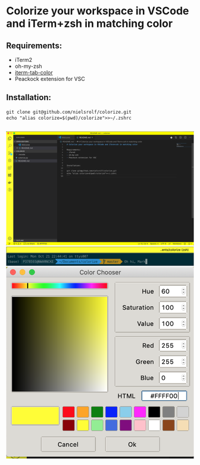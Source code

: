 # Colorize your workspace in VSCode and iTerm+zsh in matching color

## Requirements:
- iTerm2
- oh-my-zsh
- [iterm-tab-color](https://github.com/bernardop/iterm-tab-color-oh-my-zsh)
- Peackock extension for VSC


## Installation:
```
git clone git@github.com/nielsrolf/colorize.git
echo "alias colorize=$(pwd)/colorize">>~/.zshrc
```

##
![VSC](https://raw.githubusercontent.com/nielsrolf/colorize/master/demo/vsc.png)
![iterm](https://raw.githubusercontent.com/nielsrolf/colorize/master/demo/iterm.png)
![picker](https://raw.githubusercontent.com/nielsrolf/colorize/master/demo/picker.png)
